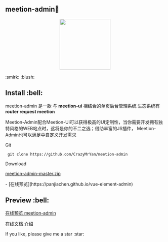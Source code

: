 ## meetion-admin:ship:  
<p align="center">
  <img width="160" src="http://crazy.lovemysoul.vip/meetion-admin/src/images/logon.png">
</p>
<p>:smirk: :blush:</p>
<h2>Install :bell:</h2>
<p>meetion-admin 是一款 与 <b>meetion-ui</b> 相结合的单页后台管理系统 生态系统有 <b>router request meetion</b> </p>
<p>Meetion-Admin配合Meetion-Ui可以获得极高的UI定制性，当你需要开发拥有独特风格的WEB站点时，这将是你的不二之选；借助丰富的JS插件， Meetion-Admin也可以满足中自定义开发需求</p>
<p>Git</p>
<p><code> git clone https://github.com/CrazyMrYan/meetion-admin </code></p>
<p>Download</p>
<p><a href="https://github.com/CrazyMrYan/meetion-admin/archive/master.zip">meetion-admin-master.zip</a></p>
- [在线预览](https://panjiachen.github.io/vue-element-admin)
<h2>Preview :bell:</h2>
<p><a href="http://crazy.lovemysoul.vip/meetion-admin">在线预览 meetion-admin</a></p>
<p><a href="http://crazy.lovemysoul.vip/">在线文档 介绍</a></p>
<p>If you like, please give me a star :star:</p>

